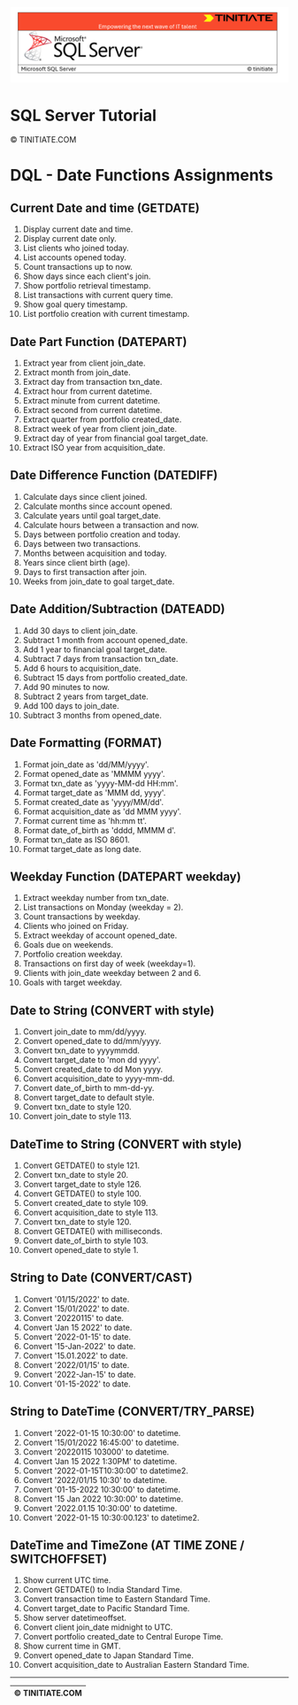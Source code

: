 ![SQL Server Tinitiate Image](../../../sqlserver-sql/sqlserver.png)

# SQL Server Tutorial

&copy; TINITIATE.COM

# DQL - Date Functions Assignments

## Current Date and time (GETDATE)
1. Display current date and time.
2. Display current date only.
3. List clients who joined today.
4. List accounts opened today.
5. Count transactions up to now.
6. Show days since each client's join.
7. Show portfolio retrieval timestamp.
8. List transactions with current query time.
9. Show goal query timestamp.
10. List portfolio creation with current timestamp.

## Date Part Function (DATEPART)
1. Extract year from client join_date.
2. Extract month from join_date.
3. Extract day from transaction txn_date.
4. Extract hour from current datetime.
5. Extract minute from current datetime.
6. Extract second from current datetime.
7. Extract quarter from portfolio created_date.
8. Extract week of year from client join_date.
9. Extract day of year from financial goal target_date.
10. Extract ISO year from acquisition_date.

## Date Difference Function (DATEDIFF)
1. Calculate days since client joined.
2. Calculate months since account opened.
3. Calculate years until goal target_date.
4. Calculate hours between a transaction and now.
5. Days between portfolio creation and today.
6. Days between two transactions.
7. Months between acquisition and today.
8. Years since client birth (age).
9. Days to first transaction after join.
10. Weeks from join_date to goal target_date.

## Date Addition/Subtraction (DATEADD)
1. Add 30 days to client join_date.
2. Subtract 1 month from account opened_date.
3. Add 1 year to financial goal target_date.
4. Subtract 7 days from transaction txn_date.
5. Add 6 hours to acquisition_date.
6. Subtract 15 days from portfolio created_date.
7. Add 90 minutes to now.
8. Subtract 2 years from target_date.
9. Add 100 days to join_date.
10. Subtract 3 months from opened_date.

## Date Formatting (FORMAT)
1. Format join_date as 'dd/MM/yyyy'.
2. Format opened_date as 'MMMM yyyy'.
3. Format txn_date as 'yyyy-MM-dd HH:mm'.
4. Format target_date as 'MMM dd, yyyy'.
5. Format created_date as 'yyyy/MM/dd'.
6. Format acquisition_date as 'dd MMM yyyy'.
7. Format current time as 'hh:mm tt'.
8. Format date_of_birth as 'dddd, MMMM d'.
9. Format txn_date as ISO 8601.
10. Format target_date as long date.

## Weekday Function (DATEPART weekday)
1. Extract weekday number from txn_date.
2. List transactions on Monday (weekday = 2).
3. Count transactions by weekday.
4. Clients who joined on Friday.
5. Extract weekday of account opened_date.
6. Goals due on weekends.
7. Portfolio creation weekday.
8. Transactions on first day of week (weekday=1).
9. Clients with join_date weekday between 2 and 6.
10. Goals with target weekday.

## Date to String (CONVERT with style)
1. Convert join_date to mm/dd/yyyy.
2. Convert opened_date to dd/mm/yyyy.
3. Convert txn_date to yyyymmdd.
4. Convert target_date to 'mon dd yyyy'.
5. Convert created_date to dd Mon yyyy.
6. Convert acquisition_date to yyyy-mm-dd.
7. Convert date_of_birth to mm-dd-yy.
8. Convert target_date to default style.
9. Convert txn_date to style 120.
10. Convert join_date to style 113.

## DateTime to String (CONVERT with style)
1. Convert GETDATE() to style 121.
2. Convert txn_date to style 20.
3. Convert target_date to style 126.
4. Convert GETDATE() to style 100.
5. Convert created_date to style 109.
6. Convert acquisition_date to style 113.
7. Convert txn_date to style 120.
8. Convert GETDATE() with milliseconds.
9. Convert date_of_birth to style 103.
10. Convert opened_date to style 1.

## String to Date (CONVERT/CAST)
1. Convert '01/15/2022' to date.
2. Convert '15/01/2022' to date.
3. Convert '20220115' to date.
4. Convert 'Jan 15 2022' to date.
5. Convert '2022-01-15' to date.
6. Convert '15-Jan-2022' to date.
7. Convert '15.01.2022' to date.
8. Convert '2022/01/15' to date.
9. Convert '2022-Jan-15' to date.
10. Convert '01-15-2022' to date.

## String to DateTime (CONVERT/TRY_PARSE)
1. Convert '2022-01-15 10:30:00' to datetime.
2. Convert '15/01/2022 16:45:00' to datetime.
3. Convert '20220115 103000' to datetime.
4. Convert 'Jan 15 2022 1:30PM' to datetime.
5. Convert '2022-01-15T10:30:00' to datetime2.
6. Convert '2022/01/15 10:30' to datetime.
7. Convert '01-15-2022 10:30:00' to datetime.
8. Convert '15 Jan 2022 10:30:00' to datetime.
9. Convert '2022.01.15 10:30:00' to datetime.
10. Convert '2022-01-15 10:30:00.123' to datetime2.

## DateTime and TimeZone (AT TIME ZONE / SWITCHOFFSET)
1. Show current UTC time.
2. Convert GETDATE() to India Standard Time.
3. Convert transaction time to Eastern Standard Time.
4. Convert target_date to Pacific Standard Time.
5. Show server datetimeoffset.
6. Convert client join_date midnight to UTC.
7. Convert portfolio created_date to Central Europe Time.
8. Show current time in GMT.
9. Convert opened_date to Japan Standard Time.
10. Convert acquisition_date to Australian Eastern Standard Time.

***
| &copy; TINITIATE.COM |
|----------------------|
